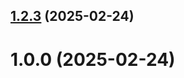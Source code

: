 ## [1.2.3](https://github.com/GPBaranov/git-extended/compare/1.0.0...1.2.3) (2025-02-24)



# 1.0.0 (2025-02-24)



